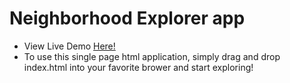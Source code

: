 <h1>Neighborhood Explorer app</h1>

<ul>
<li>View Live Demo <a href="https://s3.amazonaws.com/neighborhoodmap/neighborhood_explorer/index.html">Here!</a></li>
<li>To use this single page html application, simply drag and drop index.html into your favorite brower and start exploring!</li>
</ul>